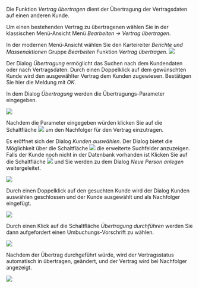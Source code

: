 Die Funktion *Vertrag übertragen* dient der Übertragung der Vertragsdaten auf einen anderen Kunde. 

Um einen bestehenden Vertrag zu übertragenen wählen Sie in der klassischen Menü-Ansicht Menü *Bearbeiten →  Vertrag übertragen*. 

In der modernen Menü-Ansicht wählen Sie den Karteireiter *Berichte und Massenaktionen* Gruppe *Bearbeiten* Funktion *Vertrag übertragen*.
 ![](http://xpecto.github.io/docs/img/img_1461156880109.png) 
 
Der Dialog *Übertragung* ermöglicht das Suchen nach dem Kundendaten oder nach Vertragsdaten. Durch einen Doppelklick auf dem gewünschten Kunde wird den ausgewählter Vertrag dem Kunden zugewiesen. 
Bestätigen Sie hier die Meldung mit *OK*.

 In dem Dialog *Übertragung* werden die Übertragungs-Parameter eingegeben.
 
![](http://xpecto.github.io/docs/img/img_1461689330179.png)

Nachdem die Parameter eingegeben würden klicken Sie auf die Schaltfläche ![](http://xpecto.github.io/docs/img/img_1461745086541.png) um den Nachfolger für den Vertrag einzutragen. 

Es eröffnet sich der Dialog *Kunden auswählen*. Der Dialog  bietet die Möglichkeit über die Schaltfläche ![](http://xpecto.github.io/docs/img/img_1461745563222.png) die erweiterte Suchfelder anzuzeigen. 
Falls der Kunde noch nicht in der Datenbank vorhanden ist Klicken Sie auf die Schaltfläche ![](http://xpecto.github.io/docs/img/img_1461745391144.png) und Sie werden zu dem Dialog *Neue Person anlegen* weitergeleitet.

![](http://xpecto.github.io/docs/img/img_1461745295229.png)

Durch einen Doppelklick auf den gesuchten Kunde wird der Dialog Kunden auswählen geschlossen und der Kunde ausgewählt und als Nachfolger eingefügt. 

![](http://xpecto.github.io/docs/img/img_1461746072363.png)

Durch einen Klick auf die Schaltfläche *Übertragung durchführen* werden Sie dann aufgefordert einen Umbuchungs-Vorschrift zu wählen.

![](http://xpecto.github.io/docs/img/img_1443173762535.png)

Nachdem der Übertrag durchgeführt würde, wird der Vertragsstatus automatisch in übertragen, geändert, und der Vertrag wird bei Nachfolger angezeigt.

![](http://xpecto.github.io/docs/img/img_1461746349219.png)